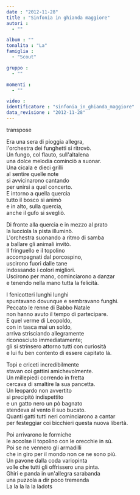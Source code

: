 ```yaml
---
date : "2012-11-28"
title : "Sinfonia in ghianda maggiore"
autori : 
  - ""

album : ""
tonalita : "La"
famiglia : 
  - "Scout"

gruppo : 
  - ""

momenti : 
  - ""

video : 
identificatore : "sinfonia_in_ghianda_maggiore"
data_revisione : "2012-11-28"
---
```

  
transpose  
  
Era una sera di pioggia allegra,   
l'orchestra dei funghetti si ritrovò.    
Un fungo, col flauto, sull'altalena   
una dolce melodia cominciò a suonar.   
Una cicala e dieci grilli   
al sentire quelle note   
si avvicinarono cantando   
per unirsi a quel concerto.   
E intorno a quella quercia   
tutto il bosco si animò   
e in alto, sulla quercia,   
anche il gufo si svegliò.   
  
  
  
Di fronte alla quercia e in mezzo al prato  
la lucciola la pista illuminò.  
L'orchestra suonando a ritmo di samba  
a ballare gli animali invitò.  
Il fringuello e il topolino  
accompagnati dal porcospino,  
uscirono fuori dalle tane  
indossando i colori migliori.  
Uscirono per mano, cominciarono a danzar  
e tenendo nella mano tutta la felicità.  
  
  
I fenicotteri lunghi lunghi  
spuntavano dovunque e sembravano funghi.  
Peccato le renne di Babbo Natale  
non hanno avuto il tempo di partecipare.  
E quel verme di Leopoldo,  
con in tasca mai un soldo,  
arriva strisciando allegramente  
riconosciuto immediatamente;  
gli si strinsero attorno tutti con curiosità  
e lui fu ben contento di essere capitato là.  
  
  
Topi e criceti incredibilmente  
stavan coi gattini amichevolmente.  
Un millepiedi correndo in fretta  
cercava di smaltire la sua pancetta.  
Un leopardo non avvertito  
si precipitò indispettito  
e un gatto nero un pò bagnato  
stendeva al vento il suo bucato.  
Quanti gatti tutti neri cominciarono a cantar  
per festeggiar coi bicchieri questa nuova libertà.  
  
  
Poi arrivarono le formiche  
le accolse il topolino con le orecchie in sù.  
Poi se ne vennero gli armadilli  
che in giro per il mondo non ce ne sono più.  
Un pavone dalla coda variopinta  
volle che tutti gli offrissero una pinta.  
Ghiri e panda in un'allegra sarabanda  
una puzzola a dir poco tremenda  
La la la la la ladots  
  
  
